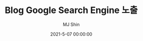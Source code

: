 ---
layout:     post
title:      "Blog Google Search Engine 노출"
date:       2021-5-07 00:00:00
author:     "MJ Shin"
tags:
    - BLog
    - Goole Search Engine
    - Search
sitemap :
  changefreq : daily
  priority : 1.0
---